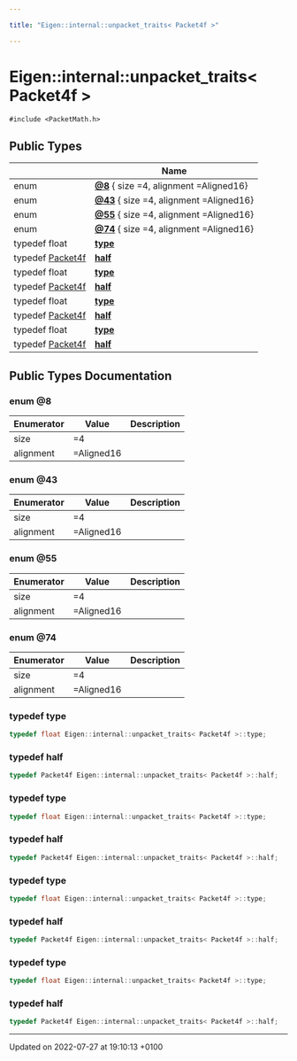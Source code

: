 ```yaml
---

title: "Eigen::internal::unpacket_traits< Packet4f >"

---
```


# Eigen::internal::unpacket_traits< Packet4f >






`#include <PacketMath.h>`

## Public Types

|                | Name           |
| -------------- | -------------- |
| enum| **[@8](http://example.org/classes/structeigen_1_1internal_1_1unpacket__traits_3_01packet4f_01_4/#enum-@8)** { size =4, alignment =Aligned16} |
| enum| **[@43](http://example.org/classes/structeigen_1_1internal_1_1unpacket__traits_3_01packet4f_01_4/#enum-@43)** { size =4, alignment =Aligned16} |
| enum| **[@55](http://example.org/classes/structeigen_1_1internal_1_1unpacket__traits_3_01packet4f_01_4/#enum-@55)** { size =4, alignment =Aligned16} |
| enum| **[@74](http://example.org/classes/structeigen_1_1internal_1_1unpacket__traits_3_01packet4f_01_4/#enum-@74)** { size =4, alignment =Aligned16} |
| typedef float | **[type](http://example.org/classes/structeigen_1_1internal_1_1unpacket__traits_3_01packet4f_01_4/#typedef-type)**  |
| typedef <a href="http://example.org/classes/structeigen_1_1internal_1_1packet4f/">Packet4f</a> | **[half](http://example.org/classes/structeigen_1_1internal_1_1unpacket__traits_3_01packet4f_01_4/#typedef-half)**  |
| typedef float | **[type](http://example.org/classes/structeigen_1_1internal_1_1unpacket__traits_3_01packet4f_01_4/#typedef-type)**  |
| typedef <a href="http://example.org/classes/structeigen_1_1internal_1_1packet4f/">Packet4f</a> | **[half](http://example.org/classes/structeigen_1_1internal_1_1unpacket__traits_3_01packet4f_01_4/#typedef-half)**  |
| typedef float | **[type](http://example.org/classes/structeigen_1_1internal_1_1unpacket__traits_3_01packet4f_01_4/#typedef-type)**  |
| typedef <a href="http://example.org/classes/structeigen_1_1internal_1_1packet4f/">Packet4f</a> | **[half](http://example.org/classes/structeigen_1_1internal_1_1unpacket__traits_3_01packet4f_01_4/#typedef-half)**  |
| typedef float | **[type](http://example.org/classes/structeigen_1_1internal_1_1unpacket__traits_3_01packet4f_01_4/#typedef-type)**  |
| typedef <a href="http://example.org/classes/structeigen_1_1internal_1_1packet4f/">Packet4f</a> | **[half](http://example.org/classes/structeigen_1_1internal_1_1unpacket__traits_3_01packet4f_01_4/#typedef-half)**  |

## Public Types Documentation

### enum @8

| Enumerator | Value | Description |
| ---------- | ----- | ----------- |
| size | =4|   |
| alignment | =Aligned16|   |




### enum @43

| Enumerator | Value | Description |
| ---------- | ----- | ----------- |
| size | =4|   |
| alignment | =Aligned16|   |




### enum @55

| Enumerator | Value | Description |
| ---------- | ----- | ----------- |
| size | =4|   |
| alignment | =Aligned16|   |




### enum @74

| Enumerator | Value | Description |
| ---------- | ----- | ----------- |
| size | =4|   |
| alignment | =Aligned16|   |




### typedef type

```cpp
typedef float Eigen::internal::unpacket_traits< Packet4f >::type;
```


### typedef half

```cpp
typedef Packet4f Eigen::internal::unpacket_traits< Packet4f >::half;
```


### typedef type

```cpp
typedef float Eigen::internal::unpacket_traits< Packet4f >::type;
```


### typedef half

```cpp
typedef Packet4f Eigen::internal::unpacket_traits< Packet4f >::half;
```


### typedef type

```cpp
typedef float Eigen::internal::unpacket_traits< Packet4f >::type;
```


### typedef half

```cpp
typedef Packet4f Eigen::internal::unpacket_traits< Packet4f >::half;
```


### typedef type

```cpp
typedef float Eigen::internal::unpacket_traits< Packet4f >::type;
```


### typedef half

```cpp
typedef Packet4f Eigen::internal::unpacket_traits< Packet4f >::half;
```


-------------------------------

Updated on 2022-07-27 at 19:10:13 +0100